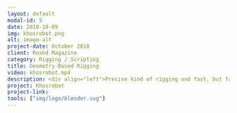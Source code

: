 ```yaml
---
layout: default
modal-id: 5
date: 2018-10-09
img: khosrobot.png
alt: image-alt
project-date: October 2018
client: Roshd Magazine
category: Rigging / Scripting
title: Geometry-Based Rigging
video: khosrobot.mp4
description: <div align="left">Precise kind of rigging and fast, but fairly hard to implement. It is mostly useful for mechanical rigs because of pseudo-primitive shapes that are naturally used in them but also applicable to organics with some approximations.<br>This rig includes some interesting applications of calculus and geometrical algorithms. For example the main wheel of the character rolls precisely on its bottom surface and never enters to it. The surface itself has a controller and can be transformed separately. Newton-Raphson method is used here to solve corresponding equations(Sounds weird but it's real!). Character's teeth push each other aside when they collide using simple calculations. Notice to rotation of arm hinges and telescope feature of them. A bunch of geometrical equations handle those. And finally like most of mechanical riggings, some linear algebra is taken into account.<br>I've done this rig for an AR project. Geometry-based rigs like this can be easily exported to game engines and can be used in mobile platforms, because they are low-level and fast.</div>
project: Khosrobot
project-link: 
tools: ["img/logo/blender.svg"]
---
```

